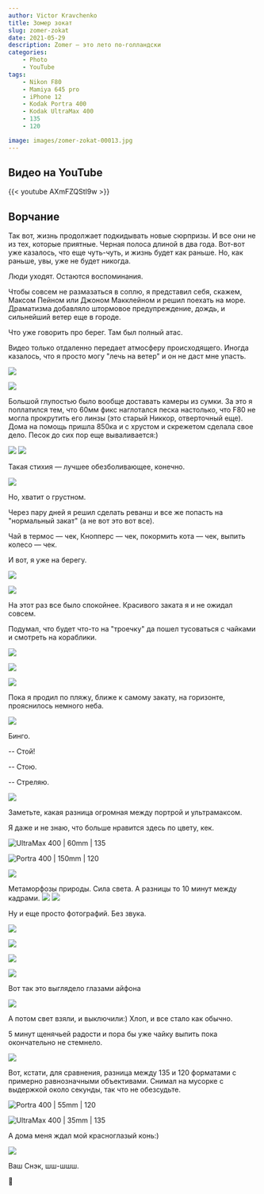 ```yaml
---
author: Victor Kravchenko
title: Зомер зокат
slug: zomer-zokat
date: 2021-05-29
description: Zomer — это лето по-голландски
categories:
    - Photo
    - YouTube
tags:
    - Nikon F80
    - Mamiya 645 pro
    - iPhone 12
    - Kodak Portra 400
    - Kodak UltraMax 400
    - 135
    - 120

image: images/zomer-zokat-00013.jpg
---
```


## Видео на YouTube
{{< youtube AXmFZQStI9w >}}

## Ворчание

Так вот, жизнь продолжает подкидывать новые сюрпризы. И все они не из тех, которые приятные. Черная полоса длиной в два года. Вот-вот уже казалось, что еще чуть-чуть, и жизнь будет как раньше. Но, как раньше, увы, уже не будет никогда.

Люди уходят. Остаются воспоминания. 

Чтобы совсем не размазаться в соплю, я представил себя, скажем, Максом Пейном или Джоном Макклейном и решил поехать на море. Драматизма добавляло штормовое предупреждение, дождь, и сильнейший ветер еще в городе.

Что уже говорить про берег. Там был полный атас.

Видео только отдаленно передает атмосферу происходящего. Иногда казалось, что я просто могу "лечь на ветер" и он не даст мне упасть.


![](images/zomer-zokat-00001.jpg)

![](images/zomer-zokat-00002.jpg)

Большой глупостью было вообще доставать камеры из сумки. За это я поплатился тем, что 60мм фикс наглотался песка настолько, что F80 не могла прокрутить его линзы (это старый Никкор, отверточный еще). Дома на помощь пришла 850ка и с хрустом и скрежетом сделала свое дело. Песок до сих пор еще вываливается:)

![](images/zomer-zokat-00004.jpg)
![](images/zomer-zokat-00005.jpg)

Такая стихия — лучшее обезболивающее, конечно.

![](images/zomer-zokat-00003.jpg)


Но, хватит о грустном.

Через пару дней я решил сделать реванш и все же попасть на "нормальный закат" (а не вот это вот все).

Чай в термос — чек, Кнопперс — чек, покормить кота — чек, выпить колесо — чек.

И вот, я уже на берегу.

![](images/zomer-zokat-00006.jpg)

![](images/zomer-zokat-00007.jpg)

На этот раз все было спокойнее. Красивого заката я и не ожидал совсем.

Подумал, что будет что-то на "троечку" да пошел тусоваться с чайками и смотреть на кораблики.

![](images/zomer-zokat-00009.jpg)

![](images/zomer-zokat-00008.jpg)

![](images/zomer-zokat-00010.jpg)

Пока я продил по пляжу, ближе к самому закату, на горизонте, прояснилось немного неба.

![](images/zomer-zokat-00012.jpg)

Бинго.

-- Стой!

-- Стою.

-- Стреляю.


![](images/zomer-zokat-00011.jpg)


Заметьте, какая разница огромная между портрой и ультрамаксом.

Я даже и не знаю, что больше нравится здесь по цвету, кек.

![UltraMax 400 | 60mm | 135](images/zomer-zokat-00013.jpg)

![Portra 400 | 150mm | 120](images/zomer-zokat-00014.jpg)

![](images/zomer-zokat-00015.jpg)

Метаморфозы природы. Сила света. А разницы то 10 минут между кадрами.
![](images/zomer-zokat-00016.jpg)
![](images/zomer-zokat-00017.jpg)

Ну и еще просто фотографий. Без звука.

![](images/zomer-zokat-00018.jpg)

![](images/zomer-zokat-00019.jpg)

![](images/zomer-zokat-00020.jpg)

![](images/zomer-zokat-00021.jpg)

Вот так это выглядело глазами айфона

![](images/zomer-zokat-00022.jpg)

А потом свет взяли, и выключили:) Хлоп, и все стало как обычно. 

5 минут щенячьей радости и пора бы уже чайку выпить пока окончательно не стемнело.

![](images/zomer-zokat-00025.jpg)

Вот, кстати, для сравнения, разница между 135 и 120 форматами с примерно равнозначными объективами. 
Снимал на мусорке с выдержкой около секунды, так что не обезсудьте.

![Portra 400 | 55mm | 120](images/zomer-zokat-00023.jpg)

![UltraMax 400 | 35mm | 135](images/zomer-zokat-00024.jpg)

А дома меня ждал мой красноглазый конь:)

![](images/zomer-zokat-00026.jpg)

Ваш Снэк, шш-шшш.

🐍 